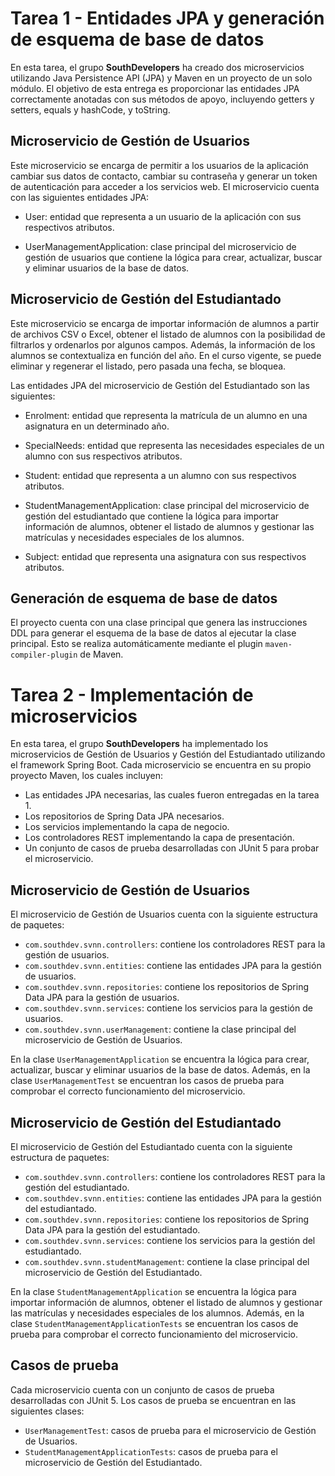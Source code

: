 # Tarea 1 - Entidades JPA y generación de esquema de base de datos

En esta tarea, el grupo **SouthDevelopers** ha creado dos microservicios utilizando Java Persistence API (JPA) y Maven en un proyecto de un solo módulo. El objetivo de esta entrega es proporcionar las entidades JPA correctamente anotadas con sus métodos de apoyo, incluyendo getters y setters, equals y hashCode, y toString.

## Microservicio de Gestión de Usuarios

Este microservicio se encarga de permitir a los usuarios de la aplicación cambiar sus datos de contacto, cambiar su contraseña y generar un token de autenticación para acceder a los servicios web. El microservicio cuenta con las siguientes entidades JPA:

- User: entidad que representa a un usuario de la aplicación con sus respectivos atributos.

- UserManagementApplication: clase principal del microservicio de gestión de usuarios que contiene la lógica para crear, actualizar, buscar y eliminar usuarios de la base de datos.

## Microservicio de Gestión del Estudiantado

Este microservicio se encarga de importar información de alumnos a partir de archivos CSV o Excel, obtener el listado de alumnos con la posibilidad de filtrarlos y ordenarlos por algunos campos. Además, la información de los alumnos se contextualiza en función del año. En el curso vigente, se puede eliminar y regenerar el listado, pero pasada una fecha, se bloquea.

Las entidades JPA del microservicio de Gestión del Estudiantado son las siguientes:

- Enrolment: entidad que representa la matrícula de un alumno en una asignatura en un determinado año.

- SpecialNeeds: entidad que representa las necesidades especiales de un alumno con sus respectivos atributos.

- Student: entidad que representa a un alumno con sus respectivos atributos.

- StudentManagementApplication: clase principal del microservicio de gestión del estudiantado que contiene la lógica para importar información de alumnos, obtener el listado de alumnos y gestionar las matrículas y necesidades especiales de los alumnos.

- Subject: entidad que representa una asignatura con sus respectivos atributos.

## Generación de esquema de base de datos

El proyecto cuenta con una clase principal que genera las instrucciones DDL para generar el esquema de la base de datos al ejecutar la clase principal. Esto se realiza automáticamente mediante el plugin `maven-compiler-plugin` de Maven.

# Tarea 2 - Implementación de microservicios

En esta tarea, el grupo **SouthDevelopers** ha implementado los microservicios de Gestión de Usuarios y Gestión del Estudiantado utilizando el framework Spring Boot. Cada microservicio se encuentra en su propio proyecto Maven, los cuales incluyen:

- Las entidades JPA necesarias, las cuales fueron entregadas en la tarea 1.
- Los repositorios de Spring Data JPA necesarios.
- Los servicios implementando la capa de negocio.
- Los controladores REST implementando la capa de presentación.
- Un conjunto de casos de prueba desarrolladas con JUnit 5 para probar el microservicio.

## Microservicio de Gestión de Usuarios

El microservicio de Gestión de Usuarios cuenta con la siguiente estructura de paquetes:

- `com.southdev.svnn.controllers`: contiene los controladores REST para la gestión de usuarios.
- `com.southdev.svnn.entities`: contiene las entidades JPA para la gestión de usuarios.
- `com.southdev.svnn.repositories`: contiene los repositorios de Spring Data JPA para la gestión de usuarios.
- `com.southdev.svnn.services`: contiene los servicios para la gestión de usuarios.
- `com.southdev.svnn.userManagement`: contiene la clase principal del microservicio de Gestión de Usuarios.

En la clase `UserManagementApplication` se encuentra la lógica para crear, actualizar, buscar y eliminar usuarios de la base de datos. Además, en la clase `UserManagementTest` se encuentran los casos de prueba para comprobar el correcto funcionamiento del microservicio.

## Microservicio de Gestión del Estudiantado

El microservicio de Gestión del Estudiantado cuenta con la siguiente estructura de paquetes:

- `com.southdev.svnn.controllers`: contiene los controladores REST para la gestión del estudiantado.
- `com.southdev.svnn.entities`: contiene las entidades JPA para la gestión del estudiantado.
- `com.southdev.svnn.repositories`: contiene los repositorios de Spring Data JPA para la gestión del estudiantado.
- `com.southdev.svnn.services`: contiene los servicios para la gestión del estudiantado.
- `com.southdev.svnn.studentManagement`: contiene la clase principal del microservicio de Gestión del Estudiantado.

En la clase `StudentManagementApplication` se encuentra la lógica para importar información de alumnos, obtener el listado de alumnos y gestionar las matrículas y necesidades especiales de los alumnos. Además, en la clase `StudentManagementApplicationTests` se encuentran los casos de prueba para comprobar el correcto funcionamiento del microservicio.

## Casos de prueba

Cada microservicio cuenta con un conjunto de casos de prueba desarrolladas con JUnit 5. Los casos de prueba se encuentran en las siguientes clases:

- `UserManagementTest`: casos de prueba para el microservicio de Gestión de Usuarios.
- `StudentManagementApplicationTests`: casos de prueba para el microservicio de Gestión del Estudiantado.

